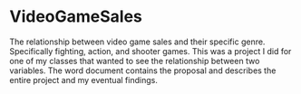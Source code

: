 # VideoGameSales
The relationship between video game sales and their specific genre. Specifically fighting, action, and shooter games. 
This was a project I did for one of my classes that wanted to see the relationship between two variables. The word document contains the proposal and describes the entire project and my eventual findings. 
